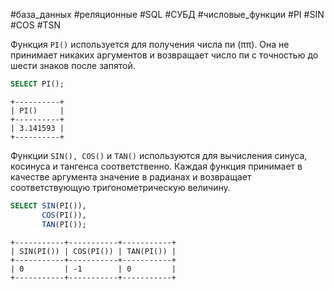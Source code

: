 #база_данных #реляционные #SQL #СУБД #числовые_функции #PI #SIN #COS #TSN 

Функция `PI()` используется для получения числа пи (ππ). Она не принимает никаких аргументов и возвращает число пи с точностью до шести знаков после запятой.
```sql
SELECT PI();
```
```no-highlight
+----------+
| PI()     |
+----------+
| 3.141593 |
+----------+
```
Функции `SIN(), COS()` и `TAN()` используются для вычисления синуса, косинуса и тангенса соответственно. Каждая функция принимает в качестве аргумента значение в радианах и возвращает соответствующую тригонометрическую величину.
```sql
SELECT SIN(PI()),
       COS(PI()),
       TAN(PI());
```
```
+-----------+-----------+-----------+
| SIN(PI()) | COS(PI()) | TAN(PI()) |
+-----------+-----------+-----------+
| 0         | -1        | 0         |
+-----------+-----------+-----------+
```